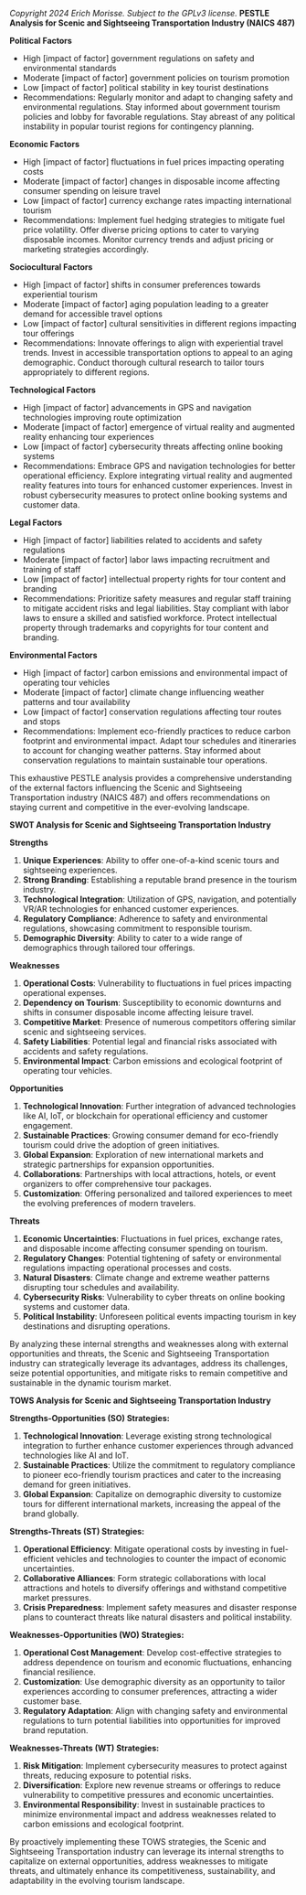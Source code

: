 *Copyright 2024 Erich Morisse.  Subject to the GPLv3 license.*
**PESTLE Analysis for Scenic and Sightseeing Transportation Industry (NAICS 487)**

**Political Factors**
- High [impact of factor] government regulations on safety and environmental standards
- Moderate [impact of factor] government policies on tourism promotion
- Low [impact of factor] political stability in key tourist destinations
- Recommendations: Regularly monitor and adapt to changing safety and environmental regulations. Stay informed about government tourism policies and lobby for favorable regulations. Stay abreast of any political instability in popular tourist regions for contingency planning.

**Economic Factors**
- High [impact of factor] fluctuations in fuel prices impacting operating costs
- Moderate [impact of factor] changes in disposable income affecting consumer spending on leisure travel
- Low [impact of factor] currency exchange rates impacting international tourism
- Recommendations: Implement fuel hedging strategies to mitigate fuel price volatility. Offer diverse pricing options to cater to varying disposable incomes. Monitor currency trends and adjust pricing or marketing strategies accordingly.

**Sociocultural Factors**
- High [impact of factor] shifts in consumer preferences towards experiential tourism
- Moderate [impact of factor] aging population leading to a greater demand for accessible travel options
- Low [impact of factor] cultural sensitivities in different regions impacting tour offerings
- Recommendations: Innovate offerings to align with experiential travel trends. Invest in accessible transportation options to appeal to an aging demographic. Conduct thorough cultural research to tailor tours appropriately to different regions.

**Technological Factors**
- High [impact of factor] advancements in GPS and navigation technologies improving route optimization
- Moderate [impact of factor] emergence of virtual reality and augmented reality enhancing tour experiences
- Low [impact of factor] cybersecurity threats affecting online booking systems
- Recommendations: Embrace GPS and navigation technologies for better operational efficiency. Explore integrating virtual reality and augmented reality features into tours for enhanced customer experiences. Invest in robust cybersecurity measures to protect online booking systems and customer data.

**Legal Factors**
- High [impact of factor] liabilities related to accidents and safety regulations
- Moderate [impact of factor] labor laws impacting recruitment and training of staff
- Low [impact of factor] intellectual property rights for tour content and branding
- Recommendations: Prioritize safety measures and regular staff training to mitigate accident risks and legal liabilities. Stay compliant with labor laws to ensure a skilled and satisfied workforce. Protect intellectual property through trademarks and copyrights for tour content and branding.

**Environmental Factors**
- High [impact of factor] carbon emissions and environmental impact of operating tour vehicles
- Moderate [impact of factor] climate change influencing weather patterns and tour availability
- Low [impact of factor] conservation regulations affecting tour routes and stops
- Recommendations: Implement eco-friendly practices to reduce carbon footprint and environmental impact. Adapt tour schedules and itineraries to account for changing weather patterns. Stay informed about conservation regulations to maintain sustainable tour operations.

This exhaustive PESTLE analysis provides a comprehensive understanding of the external factors influencing the Scenic and Sightseeing Transportation industry (NAICS 487) and offers recommendations on staying current and competitive in the ever-evolving landscape.

**SWOT Analysis for Scenic and Sightseeing Transportation Industry**

**Strengths**
1. **Unique Experiences**: Ability to offer one-of-a-kind scenic tours and sightseeing experiences.
2. **Strong Branding**: Establishing a reputable brand presence in the tourism industry.
3. **Technological Integration**: Utilization of GPS, navigation, and potentially VR/AR technologies for enhanced customer experiences.
4. **Regulatory Compliance**: Adherence to safety and environmental regulations, showcasing commitment to responsible tourism.
5. **Demographic Diversity**: Ability to cater to a wide range of demographics through tailored tour offerings.

**Weaknesses**
1. **Operational Costs**: Vulnerability to fluctuations in fuel prices impacting operational expenses.
2. **Dependency on Tourism**: Susceptibility to economic downturns and shifts in consumer disposable income affecting leisure travel.
3. **Competitive Market**: Presence of numerous competitors offering similar scenic and sightseeing services.
4. **Safety Liabilities**: Potential legal and financial risks associated with accidents and safety regulations.
5. **Environmental Impact**: Carbon emissions and ecological footprint of operating tour vehicles.

**Opportunities**
1. **Technological Innovation**: Further integration of advanced technologies like AI, IoT, or blockchain for operational efficiency and customer engagement.
2. **Sustainable Practices**: Growing consumer demand for eco-friendly tourism could drive the adoption of green initiatives.
3. **Global Expansion**: Exploration of new international markets and strategic partnerships for expansion opportunities.
4. **Collaborations**: Partnerships with local attractions, hotels, or event organizers to offer comprehensive tour packages.
5. **Customization**: Offering personalized and tailored experiences to meet the evolving preferences of modern travelers.

**Threats**
1. **Economic Uncertainties**: Fluctuations in fuel prices, exchange rates, and disposable income affecting consumer spending on tourism.
2. **Regulatory Changes**: Potential tightening of safety or environmental regulations impacting operational processes and costs.
3. **Natural Disasters**: Climate change and extreme weather patterns disrupting tour schedules and availability.
4. **Cybersecurity Risks**: Vulnerability to cyber threats on online booking systems and customer data.
5. **Political Instability**: Unforeseen political events impacting tourism in key destinations and disrupting operations.

By analyzing these internal strengths and weaknesses along with external opportunities and threats, the Scenic and Sightseeing Transportation industry can strategically leverage its advantages, address its challenges, seize potential opportunities, and mitigate risks to remain competitive and sustainable in the dynamic tourism market.

**TOWS Analysis for Scenic and Sightseeing Transportation Industry**

**Strengths-Opportunities (SO) Strategies:**
1. **Technological Innovation**: Leverage existing strong technological integration to further enhance customer experiences through advanced technologies like AI and IoT.
2. **Sustainable Practices**: Utilize the commitment to regulatory compliance to pioneer eco-friendly tourism practices and cater to the increasing demand for green initiatives.
3. **Global Expansion**: Capitalize on demographic diversity to customize tours for different international markets, increasing the appeal of the brand globally.

**Strengths-Threats (ST) Strategies:**
1. **Operational Efficiency**: Mitigate operational costs by investing in fuel-efficient vehicles and technologies to counter the impact of economic uncertainties.
2. **Collaborative Alliances**: Form strategic collaborations with local attractions and hotels to diversify offerings and withstand competitive market pressures.
3. **Crisis Preparedness**: Implement safety measures and disaster response plans to counteract threats like natural disasters and political instability.

**Weaknesses-Opportunities (WO) Strategies:**
1. **Operational Cost Management**: Develop cost-effective strategies to address dependence on tourism and economic fluctuations, enhancing financial resilience.
2. **Customization**: Use demographic diversity as an opportunity to tailor experiences according to consumer preferences, attracting a wider customer base.
3. **Regulatory Adaptation**: Align with changing safety and environmental regulations to turn potential liabilities into opportunities for improved brand reputation.

**Weaknesses-Threats (WT) Strategies:**
1. **Risk Mitigation**: Implement cybersecurity measures to protect against threats, reducing exposure to potential risks.
2. **Diversification**: Explore new revenue streams or offerings to reduce vulnerability to competitive pressures and economic uncertainties.
3. **Environmental Responsibility**: Invest in sustainable practices to minimize environmental impact and address weaknesses related to carbon emissions and ecological footprint.

By proactively implementing these TOWS strategies, the Scenic and Sightseeing Transportation industry can leverage its internal strengths to capitalize on external opportunities, address weaknesses to mitigate threats, and ultimately enhance its competitiveness, sustainability, and adaptability in the evolving tourism landscape.

